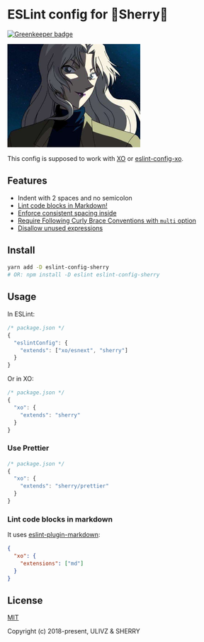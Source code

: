 # ESLint config for 🍷Sherry🍷

[![Greenkeeper badge](https://badges.greenkeeper.io/ulivz/eslint-config-sherry.svg)](https://greenkeeper.io/)

<img src="./media/vermouth.jpeg" alt="sherry" width="300">

This config is supposed to work with [XO](https://github.com/sindresorhus/xo) or [eslint-config-xo](https://github.com/sindresorhus/eslint-config-xo).

## Features

- Indent with 2 spaces and no semicolon
- [Lint code blocks in Markdown!](#lint-code-blocks-in-markdown)
- [Enforce consistent spacing inside](https://eslint.org/docs/rules/object-curly-spacing)
- [Require Following Curly Brace Conventions with `multi` option](https://eslint.org/docs/rules/curly#multi)
- [Disallow unused expressions](https://eslint.org/docs/rules/no-unused-expressions)

## Install

```bash
yarn add -D eslint-config-sherry
# OR: npm install -D eslint eslint-config-sherry
```

## Usage

In ESLint:

```js
/* package.json */
{
  "eslintConfig": {
    "extends": ["xo/esnext", "sherry"]
  }
}
```

Or in XO:

```js
/* package.json */
{
  "xo": {
    "extends": "sherry"
  }
}
```

### Use Prettier

```js
/* package.json */
{
  "xo": {
    "extends": "sherry/prettier"
  }
}
```

### Lint code blocks in markdown

It uses [eslint-plugin-markdown](https://github.com/eslint/eslint-plugin-markdown):

```json
{
  "xo": {
    "extensions": ["md"]
  }
}
```

## License

[MIT](./LICENSE)

Copyright (c) 2018-present, ULIVZ & SHERRY

